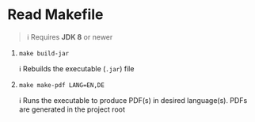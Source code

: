 # Read Makefile

> :information_source: Requires **JDK 8** or newer

1. `make build-jar`
    
    :information_source: Rebuilds the executable (`.jar`) file
2. `make make-pdf LANG=EN,DE`
    
    :information_source: Runs the executable to produce PDF(s) in desired language(s). PDFs are generated in the project root